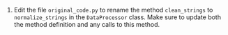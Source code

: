 1. Edit the file `original_code.py` to rename the method `clean_strings` to `normalize_strings` in the `DataProcessor` class. Make sure to update both the method definition and any calls to this method.